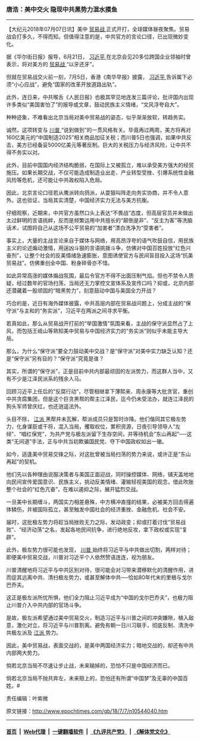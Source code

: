 ### 唐浩：美中交火 隐现中共黑势力混水摸鱼
------------------------

<p>
 【大纪元2018年07月07日讯】美中
 <a href="http://www.epochtimes.com/gb/tag/%E8%B4%B8%E6%98%93%E6%88%98.html">
  贸易战
 </a>
 正式开打，全球媒体昼夜聚焦。贸易战会打多久，不得而知。但值得注意的是，中共官方的言论口径，已出现微妙变化。
</p>
<p>
 据《华尔街日报》报导，6月21日，
 <a href="http://www.epochtimes.com/gb/tag/%E4%B9%A0%E8%BF%91%E5%B9%B3.html">
  习近平
 </a>
 在北京会见20多位跨国企业领袖时曾表示，将对美方的
 <a href="http://www.epochtimes.com/gb/tag/%E8%B4%B8%E6%98%93%E6%88%98.html">
  贸易战
 </a>
 “以牙还牙”。
</p>
<p>
 但就在贸易战交火前一刻，7月5日，香港《南华早报》披露，
 <a href="http://www.epochtimes.com/gb/tag/%E4%B9%A0%E8%BF%91%E5%B9%B3.html">
  习近平
 </a>
 告诉属下必须“小心应战”，避免“国家的改革开放道路出轨”。
</p>
<p>
 此外，连日来，中共喉舌《人民日报》也极其罕见地连发三篇评论，批评国内出现许多类似“美国害怕了”的报导或文章，鼓动民族主义情绪，“文风浮夸自大”。
</p>
<p>
 种种迹象，不难看出北京当局对美中贸易战的姿态，似乎渐渐放软，转趋务实。
</p>
<p>
 诚然，这项转变与
 <a href="http://www.epochtimes.com/gb/tag/%E5%B7%9D%E6%99%AE.html">
  川普
 </a>
 “说到做到”的一贯风格有关。毕竟再过两周，美方将再对160亿美元的“中国制造2025”相关商品加征关税；而川普5日也强调，如果中共反击，美方已经备妥5000亿美元等著反制。巨大的关税压力与经济风险，让中共不得不务实以对。
</p>
<p>
 此外，目前中国国内经济结构脆弱，在国际上又被孤立，难以承受美方强大的经贸施压。如果长期交战，不仅可能造成制造业出走、产业转型受挫、引爆系统性金融风险等危机，还可能让中共政权陷入危局。
</p>
<p>
 因此，北京言论口径若从鹰派转向鸽派，从耍狠叫阵走向务实协商，并不令人意外。这也验证，当局其实清楚，中国经济实力无法与美方抗衡。
</p>
<p>
 仔细观察，近期来，中共官方虽然口头上表达“不畏战”态度，但高层官员并未做出太过鲜明的言语挑衅，反而是频繁运用中共擅长的“颠倒是非”、“反主为客”等洗脑话术，试图将自己从这场不公平贸易的“加害者”漂白洗净为“受害者”。
</p>
<p>
 事实上，大量的主战言论来自于媒体与网络，用高昂浮夸的语气吹鼓自信，用民族主义的论述煽动激情，用逞凶斗狠的言语挑拨斗争，仿佛对中国百姓投放“红色兴奋剂”，让整个社会的反美情绪急速膨胀，意图诱使官方与民间盲目投入这场“抗美贸易战”。仿佛重创全中国、粉身碎骨亦不惜。
</p>
<p>
 如此异常高涨的媒体煽战氛围，最后令官方不得不出面压制气焰。但也不禁令人质疑，经过数年的官场扫荡，当局还无力掌控文宣体系及宣传口吗？抑或，北京内部还潜藏着一股顽固的“暗黑势力”，刻意鼓动中国与美国全力开战？
</p>
<p>
 巧合的是，近日有海外媒体披露，中共高层内部在贸易战问题上，分成主战的“保守派”与主和的“务实派”，习近平在两派之间寻求平衡。
</p>
<p>
 若真如此，那么从贸易战开打前的“举国激情”氛围来看，主战的保守派显然占了上风，而包括王岐山等熟知美中贸易与中国经济实力的“务实派”则似乎未能主导大局。
</p>
<p>
 那么，为什么“保守派”要全力鼓动美中交战？是“保守派”对美中实力缺乏认知？还是“保守派”另有目的？“保守派”究竟是谁？
</p>
<p>
 其实，所谓的“保守派”，正是目前中共内部最顽固的左派势力，而这群人当中，又有不少是江泽民派系的残余人马。
</p>
<p>
 回顾习近平上任后的“反腐行动”，尽管相继拿下薄熙来、周永康等大批贪官，重创中共贪腐集团，但是这个巨贪黑帮的帮主江泽民，迄今仍未受法办，就连江泽民的狗头军师曾庆红，也还逍遥法外。
</p>
<p>
 头目不除，
 <a href="http://www.epochtimes.com/gb/tag/%E6%B1%9F%E6%B4%BE.html">
  江派
 </a>
 黑帮并未瓦解，帮派成员只是暂时诈降。他们偕同其它极左势力，化身谋臣或干将，混入当局，攫取权位，累积资源，日夜引导领导人“左倾”、“唱红保党”，为共产党与极左派留下生存空间，并等待机会“东山再起”──这类“无间道”手法，正与中共当初欺骗国民党、夺下中国政权如出一辙。
</p>
<p>
 如今，适逢美中贸易交锋之际，对这批曾被当局扫荡的势力来说，或许正是“东山再起”的契机。
</p>
<p>
 他们先以各种理由说服决策者与美国正面迎战，同时操控媒体、网络，铺天盖地地向民间宣传爱国意识、民族主义，挑动反美情绪、灌输轻视美国的观念，借此吹胀整个社会的“红色亢奋”，在难以遏抑之际，展开猛烈交战。
</p>
<p>
 一旦美中长期缠斗，两国实力相差悬殊，中方横冲直撞的结果，必被美方回击得遍体鳞伤，并被国际孤立，甚至触发中国社会的经济重挫、金融危机、社会不安。
</p>
<p>
 届时，这批极左势力将趁当局挫败无力之际，发动政变；抑或打着讨伐“贸易战败”、“经济动荡”之名，发起各地民间抗争，进行绝地反攻，拿下政权或实现“复辟”。
</p>
<p>
 此外，极左势力很可能也发现，
 <a href="http://www.epochtimes.com/gb/tag/%E5%B7%9D%E6%99%AE.html">
  川普
 </a>
 始终将习近平与中共做出切割，两样对待；即便美中贸易交战，川普对习近平个人依然赞语连连，视为朋友。
</p>
<p>
 川普清醒地将习近平与中共区别对待，很可能会对习带来潜移默化的清醒作用，进而促其远离中共、清扫极左势力，或甚至解体中共──恰如80年代末的里根与戈尔巴乔夫。
</p>
<p>
 这正是极左派所忧所惧，他们全力阻止习近平成为“中国的戈尔巴乔夫”，也极力阻止川普介入中共内部的官场斗争。
</p>
<p>
 是故，极左派希望通过美中贸易交火，制造习近平与川普之间的冲突嫌隙，植入敌意，激化对立，将习近平与川普割离。避免有朝一日川习联手，彻底反制、清洗中共极左派及
 <a href="http://www.epochtimes.com/gb/tag/%E6%B1%9F%E6%B4%BE.html">
  江派
 </a>
 势力。
</p>
<p>
 因此，美中贸易战，表面交战的，是美中两国经济实力；暗地交战的，却还有中共内部两大势力。
</p>
<p>
 倘若北京当局不尽速让步止战，未来输掉的，恐怕不只是中国经济而已。
</p>
<p>
 倘若北京当局不抛共弃左，未来赔上的，恐怕还有所谓“中国梦”及无辜的中国百姓。#
</p>
<p>
 责任编辑：叶紫微
</p>

原文链接：http://www.epochtimes.com/gb/18/7/7/n10544040.htm


------------------------
#### [首页](https://github.com/gfw-breaker/banned-news/blob/master/README.md) &nbsp;|&nbsp; [Web代理](https://github.com/labour-camp/helloworld) &nbsp;|&nbsp; [一键翻墙软件](https://github.com/gfw-breaker/nogfw/blob/master/README.md) &nbsp;|&nbsp; [《九评共产党》](https://github.com/gfw-breaker/9ping.md/blob/master/README.md#九评之一评共产党是什么) &nbsp;|&nbsp; [《解体党文化》](https://github.com/gfw-breaker/jtdwh.md/blob/master/README.md#绪论)

